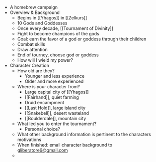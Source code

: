 - A homebrew campaign 
- Overview & Background
	- Begins in [[Yhagos]] in [[Zelkurs]]
	- 10 Gods and Goddesses
	- Once every decade, [[Tournament of Divinity]]
	- Fight to become champions of the gods
	- Goal: earn the favor of a god or goddess through their children
	- Combat skills
	- Draw attention
	- End of tourney, choose god or goddess
	- How will I wield my power? 
- Character Creation
	- How old are they? 
		- Younger and less experience
		- Older and more experienced
	- Where is your character from?
		- Large capital city of [[Yhagos]]
		- [[Fairhand]], quiet farming 
		- Druid encampment
		- [[Last Hold]], large island city
		- [[Snakebell]], desert wasteland
		- [[Boulderdale]], mountain city
	- What led you to enter the tournament? 
		- Personal choice?
	- What other background information is pertinent to the characters motivations
	- When finished: email character background to gliberatore6@gmail.com
	- 